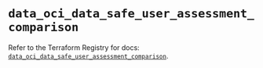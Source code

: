 # `data_oci_data_safe_user_assessment_comparison`

Refer to the Terraform Registry for docs: [`data_oci_data_safe_user_assessment_comparison`](https://registry.terraform.io/providers/oracle/oci/6.18.0/docs/data-sources/data_safe_user_assessment_comparison).
